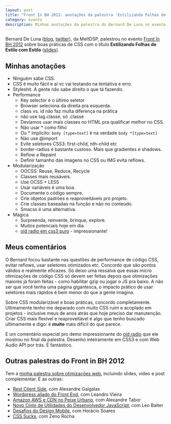 ```yaml
---
layout: post
title: "Front In BH 2012: anotações da palestra 'Estilizando Folhas de Estilo com Estilo' do Bernard De Luna"
category: evento
description: Minhas anotações da palestra do Bernard De Luna no evento Front in BH 2012
---
```


Bernard De Luna ([blog](http://bernarddeluna.com/blog/), [twitter](https://twitter.com/bernarddeluna/)), da MeltDSP, palestrou no evento [Front In BH 2012](http://www.frontinbh.com.br/) sobre boas práticas de CSS com o título **Estilizando Folhas de Estilo com Estilo** ([slides](http://bernarddeluna.com/talks/)).

## Minhas anotações

* Ninguém sabe CSS.
* CSS é muito fácil e aí vc vai testando na tentativa e erro.
* Styleshit. A gente não sabe direito o que tá fazendo.
* Performance
	* Key selector é o último seletor
	* Browser seleciona da direita pra esquerda.
	* class vs. id não faz muita diferença na prática
	* não use tag.classe, só .classe
	* Devíamos usar mais classes no HTML pra qualificar melhor no CSS.
	* Não usar * como filho
	* Ou * implícito: `body [type=text]` é na verdade `body *[type=text]`
	* Não use @import
	* Evite seletores CSS3: first-child, nth-child etc
	* border-radius é bastante custoso. Mais que gradientes e shadows.
	* Reflow e Repaint
	* Definir tamanho das imagens no CSS ou IMG evita reflows.
* Modularização
	* OOCSS: Reuse, Reduce, Recycle
	* Classes mais reusáveis.
	* Use OCSS + LESS
	* Usar variáveis é uma boa.
	* Documente o código sempre.
	* Crie objetos padrões e reaproveitáveis pro projeto.
	* Crie classes baseadas na função e não no conteúdo.
	* Smacss é uma alternativa. 
* Mágica
	* Surpreenda, reinvente, brinque, explore.
	* Muitos potenciais hoje em dia.
	* [old radio em css3 puro](https://developer.mozilla.org/en-US/demosdetail/old-radio/launch) - impressionante!

## Meus comentários

O Bernard focou bastante nas questões de performance de código CSS, evitar reflows, usar seletores otimizados etc. Concordo que são pontos válidos e realmente eficazes. Só deixo uma ressalva que essas micro otimizações de código CSS só devem ser feitas depois que otimizações maiores já foram feitas - como habilitar gzip ou jogar o JS pra baixo. A não ser que você tenha uma página gigantesca, o impacto prático de usar seletores mais rápidos é bem menor do que a gente imagina.

Sobre CSS modularizável e boas práticas, concordo completamente. Ultimamente tenho me deparado com muito CSS ruim e acoplado em projetos - inclusive meus de anos atrás que hoje preciso dar manutenção. Criar CSS mais flexível e reaproveitável é algo que tenho buscado ultimamente e digo: é **muito** mais difícil do que parece.

E um comentário especial pro demo impressionante do [old radio](https://developer.mozilla.org/en-US/demosdetail/old-radio/launch) que ele mostrou no final da palestra. Desenho inteiramente em CSS3 e com Web Audio API por trás. É fantástico.

## Outras palestras do Front in BH 2012

Tem a [minha palestra sobre otimizações web](/frontinbh-otimizacoes-web/), incluindo slides, vídeo e post complementar. E as outras:

* [Rest Client Side](/front-in-bh-rest-client-side-alexandre-gaigalas/), com Alexandre Gaigalas
* [Wordpress aliado do Front End](/front-in-bh-wordpress-leandro-vieira/), com Leandro Vieira
* [Amazon AWS e CDN no Peixe Urbano](/front-in-bh-peixe-urbano-amazon-cdn-alexandre-tabor/), com Alexandre Tabor
* [Novo Cinto de Utilidades do Desenvolvedor JavaScript](/front-in-bh-novidades-mozilla-leo-balter/), com Leo Balter
* [Desafios do Design Mobile](/front-in-bh-desafios-design-mobile-horacio-soares/), com Horácio Soares
* [CSS Sucks](/front-in-bh-css-sucks-zeno-rocha/), com Zeno Rocha

